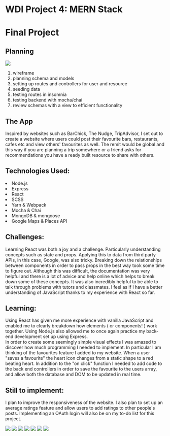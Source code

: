 # WDI Project 4: MERN Stack

<h1>Final Project</h1>

<h2>Planning</h2>

![](planning.JPG)

1. wireframe
2. planning schema and models
3. setting up routes and controllers for user and resource
4. seeding data
5. testing routes in insomnia
6. testing backend with mocha/chai
7. review schemas with a view to efficient functionality


<h2>The App</h2>
Inspired by websites such as BarChick, The Nudge, TripAdvisor, I set out to create a website where users could post their favourite bars, restaurants, cafes etc and view others' favourites as well. The remit would be global and this way if you are planning a trip somewhere or a friend asks for recommendations you have a ready built resource to share with others.

<h2>Technologies Used:</h2>
<li>Node.js <li>Express<li>React<li>SCSS<li>Yarn & Webpack<li>Mocha & Chai<li>MongoDB & mongoose<li>Google Maps & Places API


<h2>Challenges:</h2>
Learning React was both a joy and a challenge. Particularly understanding concepts such as state and props. Applying this to data from third party APIs, in this case, Google, was also tricky. Breaking down the relationships between components in order to pass props in the best way took some time to figure out. Although this was difficult, the documentation was very helpful and there is a lot of advice and help online which helps to break down some of these concepts. It was also incredibly helpful to be able to talk through problems with tutors and classmates. I feel as if I have a better understanding of JavaScript thanks to my experience with React so far.

<h2>Learning:</h2>
Using React has given me more experience with vanilla JavaScript and enabled me to clearly breakdown how elements ( or components! ) work together. Using Node.js also allowed me to once again practice my back-end development set up using Express.  

<br>
In order to create some seemingly simple visual effects I was amazed to discover how much programming I needed to implement. In particular I am thinking of the favourites feature I added to my website. When a user "saves a favourite" the heart icon changes from a static shape to a red beating heart. In addition to the  "on click" function I needed to add code to the back end controllers in order to save the favourite to the users array, and allow both the database and DOM to be updated in real time.


<h2>Still to implement:</h2>
I plan to improve the responsiveness of the website. I also plan to set up an average ratings feature and allow users to add ratings to other people's posts. Implementing an OAuth login will also be on my to-do list for this project.

![](social-atlas1.png)
![](social-atlas2.png)
![](social-atlas3.png)
![](social-atlas7.png)
![](social-atlas4.png)
![](social-atlas5.png)
![](social-atlas6.png)
